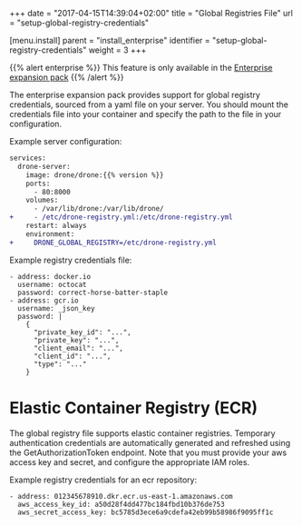 +++
date = "2017-04-15T14:39:04+02:00"
title = "Global Registries File"
url = "setup-global-registry-credentials"

[menu.install]
  parent = "install_enterprise"
  identifier = "setup-global-registry-credentials"
  weight = 3
+++

{{% alert enterprise %}}
This feature is only available in the [Enterprise expansion pack](https://drone.io/enterprise/)
{{% /alert %}}

The enterprise expansion pack provides support for global registry credentials, sourced from a yaml file on your server. You should mount the credentials file into your container and specify the path to the file in your configuration.

Example server configuration:

```diff
services:
  drone-server:
    image: drone/drone:{{% version %}}
    ports:
      - 80:8000
    volumes:
      - /var/lib/drone:/var/lib/drone/
+     - /etc/drone-registry.yml:/etc/drone-registry.yml
    restart: always
    environment:
+     DRONE_GLOBAL_REGISTRY=/etc/drone-registry.yml
```

Example registry credentials file:

```nohighlight
- address: docker.io
  username: octocat
  password: correct-horse-batter-staple
- address: gcr.io
  username: _json_key
  password: |
    {
      "private_key_id": "...",
      "private_key": "...",
      "client_email": "...",
      "client_id": "...",
      "type": "..."
    }
```

# Elastic Container Registry (ECR)

The global registry file supports elastic container registries. Temporary authentication credentials are automatically generated and refreshed using the GetAuthorizationToken endpoint. Note that you must provide your aws access key and secret, and configure the appropriate IAM roles.

Example registry credentials for an ecr repository:

```nohighlight
- address: 012345678910.dkr.ecr.us-east-1.amazonaws.com
  aws_access_key_id: a50d28f4dd477bc184fbd10b376de753
  aws_secret_access_key: bc5785d3ece6a9cdefa42eb99b58986f9095ff1c
```
